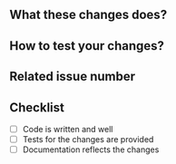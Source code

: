 <!-- Thank you for your contribution!

     Before submit your Pull Request, make sure you picked
     the right branch:

     - If you propose a new feature or improvement, select "master"
       as a target branch;
     - If this is code bug fix or documentation correction, select
       the lastest release branch (which looks like "0.xx") -->

## What these changes does?

<!-- Please give a short brief about these changes. -->

## How to test your changes?

<!-- Describe how we can test your changes if they provides
     any notable behaviour for the end users. -->

## Related issue number

<!-- Is there any issue opened that get fixed by this? -->

## Checklist

- [ ] Code is written and well
- [ ] Tests for the changes are provided
- [ ] Documentation reflects the changes
